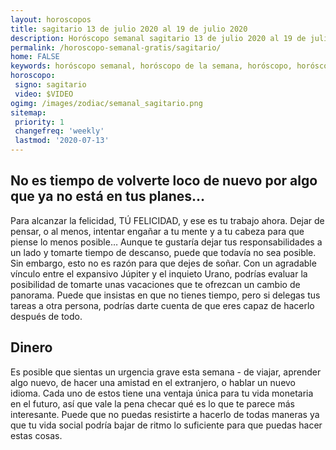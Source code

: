 ```yaml
---
layout: horoscopos
title: sagitario 13 de julio 2020 al 19 de julio 2020 
description: Horóscopo semanal sagitario 13 de julio 2020 al 19 de julio 2020. No es tiempo de volverte loco de nuevo por algo que ya no está en tus planes…
permalink: /horoscopo-semanal-gratis/sagitario/
home: FALSE
keywords: horóscopo semanal, horóscopo de la semana, horóscopo, horóscopo gratis,horóscopos, horóscopo esperanza gracia, horoscopos sagitario la semana, horóscopos gratis, Tarot, Astrologia, Zodíaco, sagitario, horoscopo gratis, semanal
horoscopo:
 signo: sagitario
 video: $VIDEO
ogimg: /images/zodiac/semanal_sagitario.png
sitemap:
 priority: 1
 changefreq: 'weekly'
 lastmod: '2020-07-13'
---
```




## No es tiempo de volverte loco de nuevo por algo que ya no está en tus planes…

Para alcanzar la felicidad, TÚ FELICIDAD, 
y ese es tu trabajo ahora. Dejar de pensar, o al menos, intentar engañar a tu mente y a tu cabeza para que piense lo menos posible… Aunque te gustaría dejar tus responsabilidades a un lado y tomarte tiempo de descanso, puede que todavía no sea posible. Sin embargo, esto no es razón para que dejes de soñar. Con un agradable vínculo entre el expansivo Júpiter y el inquieto Urano, podrías evaluar la posibilidad de tomarte unas vacaciones que te ofrezcan un cambio de panorama. Puede que insistas en que no tienes tiempo, pero si delegas tus tareas a otra persona, podrías darte cuenta de que eres capaz de hacerlo después de todo.

## Dinero

Es posible que sientas un urgencia grave esta semana - de viajar, aprender algo nuevo, de hacer una amistad en el extranjero, o hablar un nuevo idioma. Cada uno de estos tiene una ventaja única para tu vida monetaria en el futuro, así que vale la pena checar qué es lo que te parece más interesante. Puede que no puedas resistirte a hacerlo de todas maneras ya que tu vida social podría bajar de ritmo lo suficiente para que puedas hacer estas cosas.
